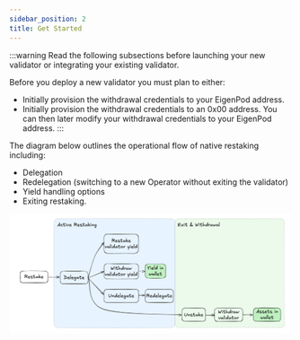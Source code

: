 ```yaml
---
sidebar_position: 2
title: Get Started
---
```


:::warning
Read the following subsections before launching your new validator or integrating your existing validator. 

Before you deploy a new validator you must plan to either:
- Initially provision the withdrawal credentials to your EigenPod address.
- Initially provision the withdrawal credentials to an 0x00 address. You can then later modify your withdrawal credentials to your EigenPod address.
:::

The diagram below outlines the operational flow of native restaking including: 
* Delegation 
* Redelegation (switching to a new Operator without exiting the validator)
* Yield handling options
* Exiting restaking.

![native-restaking-processes.png](../../../../../static/img/restake-guides/native-restaking-processes.png)


